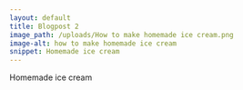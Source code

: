 ```yaml
---
layout: default
title: Blogpost 2
image_path: /uploads/How to make homemade ice cream.png
image-alt: how to make homemade ice cream
snippet: Homemade ice cream
---
```



Homemade ice cream